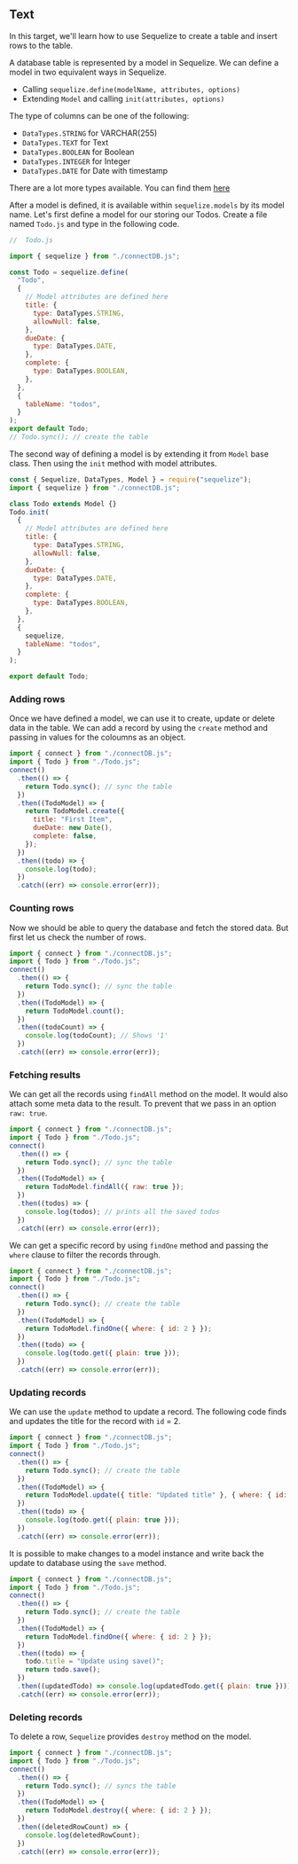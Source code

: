 ## Text

In this target, we'll learn how to use Sequelize to create a table and insert rows to the table.

A database table is represented by a model in Sequelize. We can define a model in two equivalent ways in Sequelize.

- Calling `sequelize.define(modelName, attributes, options)`
- Extending `Model` and calling `init(attributes, options)`

The type of columns can be one of the following:

- `DataTypes.STRING` for VARCHAR(255)
- `DataTypes.TEXT` for Text
- `DataTypes.BOOLEAN` for Boolean
- `DataTypes.INTEGER` for Integer
- `DataTypes.DATE` for Date with timestamp

There are a lot more types available. You can find them [here](https://sequelize.org/docs/v7/other-topics/other-data-types/)

After a model is defined, it is available within `sequelize.models` by its model name. Let's first define a model for our storing our Todos. Create a file named `Todo.js` and type in the following code.

```js
//  Todo.js

import { sequelize } from "./connectDB.js";

const Todo = sequelize.define(
  "Todo",
  {
    // Model attributes are defined here
    title: {
      type: DataTypes.STRING,
      allowNull: false,
    },
    dueDate: {
      type: DataTypes.DATE,
    },
    complete: {
      type: DataTypes.BOOLEAN,
    },
  },
  {
    tableName: "todos",
  }
);
export default Todo;
// Todo.sync(); // create the table
```

The second way of defining a model is by extending it from `Model` base class. Then using the `init` method with model attributes.

```js
const { Sequelize, DataTypes, Model } = require("sequelize");
import { sequelize } from "./connectDB.js";

class Todo extends Model {}
Todo.init(
  {
    // Model attributes are defined here
    title: {
      type: DataTypes.STRING,
      allowNull: false,
    },
    dueDate: {
      type: DataTypes.DATE,
    },
    complete: {
      type: DataTypes.BOOLEAN,
    },
  },
  {
    sequelize,
    tableName: "todos",
  }
);

export default Todo;
```

### Adding rows

Once we have defined a model, we can use it to create, update or delete data in the table. We can add a record by using the `create` method and passing in values for the coloumns as an object.

```js
import { connect } from "./connectDB.js";
import { Todo } from "./Todo.js";
connect()
  .then(() => {
    return Todo.sync(); // sync the table
  })
  .then((TodoModel) => {
    return TodoModel.create({
      title: "First Item",
      dueDate: new Date(),
      complete: false,
    });
  })
  .then((todo) => {
    console.log(todo);
  })
  .catch((err) => console.error(err));
```

### Counting rows

Now we should be able to query the database and fetch the stored data. But first let us check the number of rows.

```js
import { connect } from "./connectDB.js";
import { Todo } from "./Todo.js";
connect()
  .then(() => {
    return Todo.sync(); // sync the table
  })
  .then((TodoModel) => {
    return TodoModel.count();
  })
  .then((todoCount) => {
    console.log(todoCount); // Shows '1'
  })
  .catch((err) => console.error(err));
```

### Fetching results

We can get all the records using `findAll` method on the model. It would also attach some meta data to the result. To prevent that we pass in an option `raw: true`.

```js
import { connect } from "./connectDB.js";
import { Todo } from "./Todo.js";
connect()
  .then(() => {
    return Todo.sync(); // sync the table
  })
  .then((TodoModel) => {
    return TodoModel.findAll({ raw: true });
  })
  .then((todos) => {
    console.log(todos); // prints all the saved todos
  })
  .catch((err) => console.error(err));
```

We can get a specific record by using `findOne` method and passing the `where` clause to filter the records through.

```js
import { connect } from "./connectDB.js";
import { Todo } from "./Todo.js";
connect()
  .then(() => {
    return Todo.sync(); // create the table
  })
  .then((TodoModel) => {
    return TodoModel.findOne({ where: { id: 2 } });
  })
  .then((todo) => {
    console.log(todo.get({ plain: true }));
  })
  .catch((err) => console.error(err));
```

### Updating records

We can use the `update` method to update a record. The following code finds and updates the title for the record with `id` = 2.

```js
import { connect } from "./connectDB.js";
import { Todo } from "./Todo.js";
connect()
  .then(() => {
    return Todo.sync(); // create the table
  })
  .then((TodoModel) => {
    return TodoModel.update({ title: "Updated title" }, { where: { id: 2 } });
  })
  .then((todo) => {
    console.log(todo.get({ plain: true }));
  })
  .catch((err) => console.error(err));
```

It is possible to make changes to a model instance and write back the update to database using the `save` method.

```js
import { connect } from "./connectDB.js";
import { Todo } from "./Todo.js";
connect()
  .then(() => {
    return Todo.sync(); // create the table
  })
  .then((TodoModel) => {
    return TodoModel.findOne({ where: { id: 2 } });
  })
  .then((todo) => {
    todo.title = "Update using save()";
    return todo.save();
  })
  .then((updatedTodo) => console.log(updatedTodo.get({ plain: true })))
  .catch((err) => console.error(err));
```

### Deleting records

To delete a row, `Sequelize` provides `destroy` method on the model.

```js
import { connect } from "./connectDB.js";
import { Todo } from "./Todo.js";
connect()
  .then(() => {
    return Todo.sync(); // syncs the table
  })
  .then((TodoModel) => {
    return TodoModel.destroy({ where: { id: 2 } });
  })
  .then((deletedRowCount) => {
    console.log(deletedRowCount);
  })
  .catch((err) => console.error(err));
```
